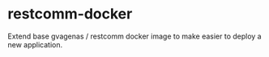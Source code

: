 # restcomm-docker
Extend base gvagenas / restcomm docker image to make easier to deploy a new application.
